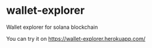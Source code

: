 # wallet-explorer
Wallet explorer for solana blockchain

You can try it on https://wallet-explorer.herokuapp.com/
